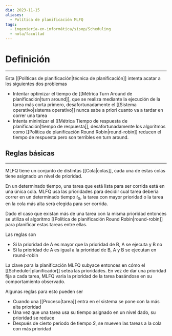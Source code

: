 ```yaml
---
dia: 2023-11-15
aliases:
  - Política de planificación MLFQ
tags:
  - ingeniería-en-informática/sisop/Scheduling
  - nota/facultad
---
```

# Definición
---
Esta [[Políticas de planificación|técnica de planificación]] intenta acatar a los siguientes dos problemas
* Intentar optimizar el tiempo de [[Métrica Turn Around de planificación|turn around]], que se realiza mediante la ejecución de la tarea más corta primero, desafortunadamente el [[Sistema operativo|sistema operativo]] nunca sabe a priori cuanto va a tardar en correr una tarea
* Intenta minimizar el [[Métrica Tiempo de respuesta de planificación|tiempo de respuesta]], desafortunadamente los algoritmos como [[Política de planificación Round Robin|round-robin]] reducen el tiempo de respuesta pero son terribles en turn around.

## Reglas básicas
---
MLFQ tiene un conjunto de distintas [[Cola|colas]], cada una de estas colas tiene asignado un nivel de prioridad.

En un determinado tiempo, una tarea que está lista para ser corrida está en una única cola. MLFQ usa las prioridades para decidir cual tarea debería correr en un determinado tiempo $t_0$, la tarea con mayor prioridad o la tarea en la cola más alta será elegida para ser corrida.

Dado el caso que existan más de una tarea con la misma prioridad entonces se utiliza el algoritmo [[Política de planificación Round Robin|round-robin]] para planificar estas tareas entre ellas.

Las reglas son
* Si la prioridad de A es mayor que la prioridad de B, A se ejecuta y B no
* Si la prioridad de A es igual a la prioridad de B, A y B se ejecutan en round-robin

La clave para la planificación MLFQ subyace entonces en cómo el [[Scheduler|planificador]] setea las prioridades. En vez de dar una prioridad fija a cada tarea, MLFQ varia la prioridad de la tarea basándose en su comportamiento observado.

Algunas reglas para esto pueden ser
* Cuando una [[Proceso|tarea]] entra en el sistema se pone con la más alta prioridad
* Una vez que una tarea usa su tiempo asignado en un nivel dado, su prioridad se reduce
* Después de cierto periodo de tiempo $S$, se mueven las tareas a la cola con más prioridad